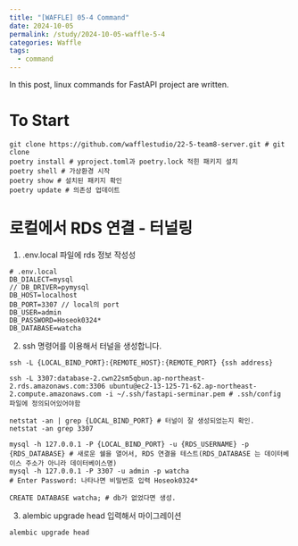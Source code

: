 ```yaml
---
title: "[WAFFLE] 05-4 Command"
date: 2024-10-05
permalink: /study/2024-10-05-waffle-5-4
categories: Waffle
tags:
  - command
---
```


In this post, linux commands for FastAPI project are written.

# To Start
```terminal
git clone https://github.com/wafflestudio/22-5-team8-server.git # git clone
poetry install # yproject.toml과 poetry.lock 적힌 패키지 설치
poetry shell # 가상환경 시작
poetry show # 설치된 패키지 확인
poetry update # 의존성 업데이트
```

# 로컬에서 RDS 연결 - 터널링
1. .env.local 파일에 rds 정보 작성성
```vim
# .env.local
DB_DIALECT=mysql
// DB_DRIVER=pymysql
DB_HOST=localhost
DB_PORT=3307 // local의 port
DB_USER=admin 
DB_PASSWORD=Hoseok0324*
DB_DATABASE=watcha
```


2. ssh 명령어를 이용해서 터널을 생성합니다.
```terminal
ssh -L {LOCAL_BIND_PORT}:{REMOTE_HOST}:{REMOTE_PORT} {ssh address}

ssh -L 3307:database-2.cwn22sm5qbun.ap-northeast-2.rds.amazonaws.com:3306 ubuntu@ec2-13-125-71-62.ap-northeast-2.compute.amazonaws.com -i ~/.ssh/fastapi-serminar.pem # .ssh/config 파일에 정의되어있어야함

netstat -an | grep {LOCAL_BIND_PORT} # 터널이 잘 생성되었는지 확인. 
netstat -an grep 3307

mysql -h 127.0.0.1 -P {LOCAL_BIND_PORT} -u {RDS_USERNAME} -p {RDS_DATABASE} # 새로운 쉘을 열어서, RDS 연결을 테스트(RDS_DATABASE 는 데이터베이스 주소가 아니라 데이터베이스명)
mysql -h 127.0.0.1 -P 3307 -u admin -p watcha
# Enter Password: 나타나면 비밀번호 입력 Hoseok0324*

CREATE DATABASE watcha; # db가 없었다면 생성.
```

3. alembic upgrade head 입력해서 마이그레이션
```terminal
alembic upgrade head
```

# 